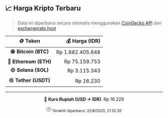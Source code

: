 

<!-- HARGA_KRIPTO -->
## 📈 Harga Kripto Terbaru

> Data ini diperbarui secara otomatis menggunakan [CoinGecko API](https://www.coingecko.com/) dan [exchangerate.host](https://exchangerate.host/)

<div align="center">

| 🪙 Token | 💰 Harga (IDR) |
|:------:|---------------:|
| 🟠 **Bitcoin (BTC)**   | Rp 1.882.405.648 |
| 🔵 **Ethereum (ETH)**  | Rp 75.159.753 |
| 🟣 **Solana (SOL)**    | Rp 3.115.343 |
| 🟢 **Tether (USDT)**   | Rp 16.230 |

---

💱 **Kurs Rupiah (USD → IDR)**: Rp 16.229

🕒 <sub>Terakhir diperbarui: 22/8/2025, 21.52.35</sub>

</div>
<!-- /HARGA_KRIPTO -->
